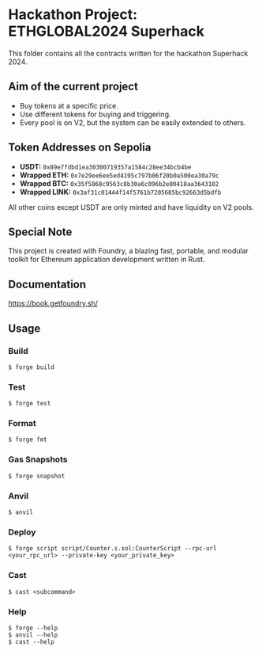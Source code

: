 # Hackathon Project: ETHGLOBAL2024 Superhack

This folder contains all the contracts written for the hackathon Superhack 2024.

## Aim of the current project
- Buy tokens at a specific price.
- Use different tokens for buying and triggering.
- Every pool is on V2, but the system can be easily extended to others.

## Token Addresses on Sepolia
- **USDT:** `0x89e7fdbd1ea30300719357a1584c28ee34bcb4be`
- **Wrapped ETH:** `0x7e29ee6ee5ed4195c797b06f20b0a500ea30a79c`
- **Wrapped BTC:** `0x35f5868c9563c8b30a6c096b2e80418aa3643102`
- **Wrapped LINK:** `0x3af31c01444f14f5761b7205685bc92663d5bdfb`

All other coins except USDT are only minted and have liquidity on V2 pools.

## Special Note
This project is created with Foundry, a blazing fast, portable, and modular toolkit for Ethereum application development written in Rust.

## Documentation

https://book.getfoundry.sh/

## Usage

### Build

```shell
$ forge build
```

### Test

```shell
$ forge test
```

### Format

```shell
$ forge fmt
```

### Gas Snapshots

```shell
$ forge snapshot
```

### Anvil

```shell
$ anvil
```

### Deploy

```shell
$ forge script script/Counter.s.sol:CounterScript --rpc-url <your_rpc_url> --private-key <your_private_key>
```

### Cast

```shell
$ cast <subcommand>
```

### Help

```shell
$ forge --help
$ anvil --help
$ cast --help
```

